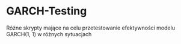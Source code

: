 # GARCH-Testing
 Różne skrypty mające na celu przetestowanie efektywności modelu GARCH(1, 1) w różnych sytuacjach
